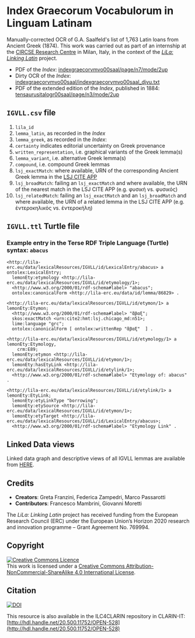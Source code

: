 # Index Graecorum Vocabulorum in Linguam Latinam	

Manually-corrected OCR of G.A. Saalfeld's list of 1,763 Latin loans from Ancient Greek (1874). This work was carried out as part of an internship at the [CIRCSE Research Centre](https://centridiricerca.unicatt.it/circse_index.html) in Milan, Italy, in the context of the [_LiLa: Linking Latin_](https://lila-erc.eu/) project.

- PDF of the _Index_: [indexgraecorvmvo00saal/page/n7/mode/2up](https://archive.org/details/indexgraecorvmvo00saal/page/n7/mode/2up)
- Dirty OCR of the _Index_: [indexgraecorvmvo00saal/indexgraecorvmvo00saal_djvu.txt](https://ia800300.us.archive.org/35/items/indexgraecorvmvo00saal/indexgraecorvmvo00saal_djvu.txt) 
- PDF of the extended edition of the _Index_, published in 1884: [tensaurusitalogr00saal/page/n3/mode/2up](https://archive.org/details/tensaurusitalogr00saal/page/n3/mode/2up)

## `IGVLL.csv` file

1. `lila_id`
2. `lemma_latin`, as recorded in the _Index_
3. `lemma_greek`, as recorded in the _Index_:
4. `certainty` indicates editorial uncertainty on Greek provenance
5. `written_representation`, i.e. graphical variants of the Greek lemma(s)
6. `lemma_variant`, i.e. alternative Greek lemma(s)
7. `compound`, i.e. compound Greek lemmas
8. `lsj_exactMatch`: where available, URN of the corresponding Ancient Greek lemma in the [LSJ CITE APP](https://raw.githubusercontent.com/Eumaeus/cite_lsj_cex/master/lsj_index.txt)
9. `lsj_broadMatch`: failing an `lsj_exactMatch` and where available, the URN of the nearest match in the LSJ CITE APP (e.g. φυσική vs. φυσικός)
10. `lsj_relatedMatch`: failing an `lsj_exactMatch` and an `lsj_broadMatch` and where available, the URN of a related lemma in the LSJ CITE APP (e.g. ἐντεροκηλικός vs. ἐντεροκήλη)

## `IGVLL.ttl` Turtle file


### Example entry in the Terse RDF Triple Language (Turtle) syntax: `abacus`

```
<http://lila-erc.eu/data/lexicalResources/IGVLL/id/LexicalEntry/abacus> a ontolex:LexicalEntry;
  lemonEty:etymology <http://lila-erc.eu/data/lexicalResources/IGVLL/id/etymology/1>;
  <http://www.w3.org/2000/01/rdf-schema#label> "abacus";
  ontolex:canonicalForm <http://lila-erc.eu/data/id/lemma/86829> .

<http://lila-erc.eu/data/lexicalResources/IGVLL/id/etymon/1> a lemonEty:Etymon;
  <http://www.w3.org/2000/01/rdf-schema#label> "ἄβαξ";
  skos:exactMatch <urn:cite2:hmt:lsj.chicago_md:n51>;
  lime:language "grc";
  ontolex:canonicalForm [ ontolex:writtenRep "ἄβαξ"  ] .

<http://lila-erc.eu/data/lexicalResources/IGVLL/id/etymology/1> a lemonEty:Etymology,
    crm:E89;
  lemonEty:etymon <http://lila-erc.eu/data/lexicalResources/IGVLL/id/etymon/1>;
  lemonEty:hasEtyLink <http://lila-erc.eu/data/lexicalResources/IGVLL/id/etylink/1>;
  <http://www.w3.org/2000/01/rdf-schema#label> "Etymology of: abacus" .

<http://lila-erc.eu/data/lexicalResources/IGVLL/id/etylink/1> a lemonEty:EtyLink;
  lemonEty:etyLinkType "borrowing";
  lemonEty:etySource <http://lila-erc.eu/data/lexicalResources/IGVLL/id/etymon/1>;
  lemonEty:etyTarget <http://lila-erc.eu/data/lexicalResources/IGVLL/id/LexicalEntry/abacus>;
  <http://www.w3.org/2000/01/rdf-schema#label> "Etymology Link" .
```

## Linked Data views

Linked data graph and descriptive views of all IGVLL lemmas are available from [HERE](https://lila-erc.eu/data/lexicalResources/IGVLL/Lexicon).



## Credits

- **Creators**: Greta Franzini, Federica Zampedri, Marco Passarotti
- **Contributors**: Francesco Mambrini, Giovanni Moretti

The _LiLa: Linking Latin_ project has received funding from the European Research Council (ERC) under the European Union’s Horizon 2020 research and innovation programme – Grant Agreement No. 769994.

<!--### Citation-->
<!--To cite this data-set, you can adapt the following:-->
<!--Franzini, G., Zampedri, F., Passarotti, M. (2020) <em>Index Graecorum Vocabulorum in Linguam Latinam: Manually-corrected OCR of G.A. Saalfeld's list of 1,763 Latin loans from Ancient Greek (1874), mapped to the</em> LiLa: Linking Latin <em>lemma bank and the</em> Liddell-Scott Jones CITE Application. DOI: doi here-->


## Copyright

<a rel="license" href="http://creativecommons.org/licenses/by-nc-sa/4.0/"><img alt="Creative Commons Licence" style="border-width:0" src="https://i.creativecommons.org/l/by-nc-sa/4.0/88x31.png" /></a><br />This work is licensed under a <a rel="license" href="http://creativecommons.org/licenses/by-nc-sa/4.0/">Creative Commons Attribution-NonCommercial-ShareAlike 4.0 International License</a>.

## Citation

[![DOI](https://zenodo.org/badge/271791451.svg)](https://zenodo.org/badge/latestdoi/271791451)

This resource is also available in the ILC4CLARIN repository in CLARIN-IT: [http://hdl.handle.net/20.500.11752/OPEN-528](http://hdl.handle.net/20.500.11752/OPEN-528)
